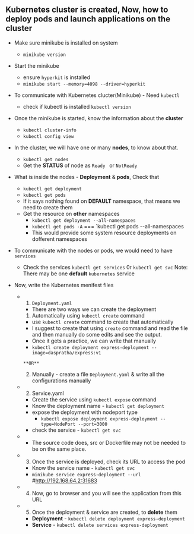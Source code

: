 ## Kubernetes cluster is created, Now, how to deploy pods and launch applications on the cluster

- Make sure minikube is installed on system
    - `minikube version`

- Start the minikube 
    - ensure `hyperkit` is installed
    - `minikube start --memory=4098 --driver=hyperkit`

- To communicate with Kubernetes clucter(Minikube) - Need `kubectl`
    - check if kubectl is installed `kubectl version`

- Once the minikube is started, know the information about the **cluster**
    - `kubectl cluster-info`
    - `kubectl config view`

- In the cluster, we will have one or many **nodes**, to know about that.
    - `kubectl get nodes`
    - Get the **STATUS** of node as `Ready ` or `NotReady`

- What is inside the nodes - **Deployment** & **pods**, Check that 
    - `kubectl get deployment`
    - `kubectl get pods`
    * If it says nothing found on **DEFAULT** namespace, that means we need to create them
    - Get the resource on **other** namespaces 
        - `kubectl get deployment --all-namespaces` 
        - `kubectl get pods -A` === `kubectl get pods --all-namespaces
        - This would provide some system resource deployments on dofferent namespaces

- To communicate with the nodes or pods, we would need to have `services`
    - Check the services `kubectl get services` 0r `kubectl get svc` Note: There may be one **default** `kubernetes` service

- Now, write the Kubernetes menifest files
    - 1. `Deployment.yaml`
        - There are two ways we can create the deployment

        1. Automatically using `kubectl create` command

        - use `kubectl create` command to create that automatically
        - I suggest to create that using `create` command and read the file and then manually do some edits and see the output.
        - Once it gets a practice, we can write that manually 
         * `kubectl create deployment express-deployment --image=daspratha/express:v1`

          **OR**

        2. Manually - create a file `Deployment.yaml` & write all the configurations manually
        
    - 2. Service.yaml 
        - Create the service using `kubectl expose` command
        - Know the deployment name - `kubectl get deployment`
        - expose the deployment with nodeport type 
            - `kubectl expose deployment express-deployment --type=NodePort --port=3000`
        - check the service - `kubectl get svc`

    * - The source code does, src or Dockerfile may not be needed to be on the same place.
    - 3. Once the service is deployed, check its URL to access the pod 
        - Know the service name - `kubectl get svc`
        - `minikube service express-deployment --url` #http://192.168.64.2:31683

    - 4. Now, go to browser and you will see the application from this URL
    - 5. Once the deployment & service are created, to **delete** them
        - **Deployment** - `kubectl delete deployment express-deployment`
        - **Service** - `kubectl delete services express-deployment` 